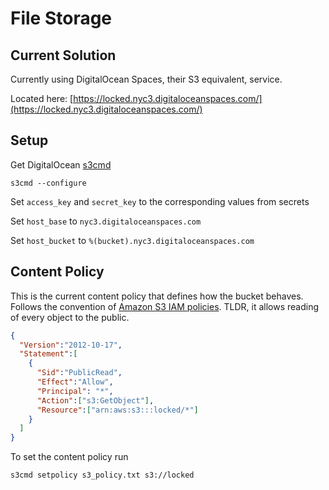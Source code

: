 # File Storage
## Current Solution
Currently using DigitalOcean Spaces, their S3 equivalent, service.

Located here: [https://locked.nyc3.digitaloceanspaces.com/](https://locked.nyc3.digitaloceanspaces.com/)

## Setup
Get DigitalOcean [s3cmd](https://www.digitalocean.com/docs/spaces/resources/s3cmd/)
```shell script
s3cmd --configure
```
Set `access_key` and `secret_key` to the corresponding values from secrets

Set `host_base` to `nyc3.digitaloceanspaces.com`

Set `host_bucket` to `%(bucket).nyc3.digitaloceanspaces.com`


## Content Policy
This is the current content policy that defines how the bucket behaves.
Follows the convention of [Amazon S3 IAM policies](https://docs.aws.amazon.com/cli/latest/reference/iam/create-policy.html).
TLDR, it allows reading of every object to the public.
```json
{
  "Version":"2012-10-17",
  "Statement":[
    {
      "Sid":"PublicRead",
      "Effect":"Allow",
      "Principal": "*",
      "Action":["s3:GetObject"],
      "Resource":["arn:aws:s3:::locked/*"]
    }
  ]
}
```

To set the content policy run
```shell script
s3cmd setpolicy s3_policy.txt s3://locked
```